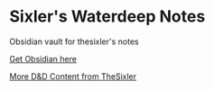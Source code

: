 # Sixler's Waterdeep Notes
Obsidian vault for thesixler's notes

[Get Obsidian here](https://obsidian.md)

[More D&D Content from TheSixler](https://thesixler.itch.io)